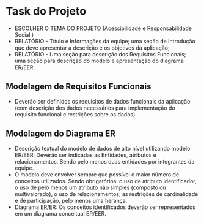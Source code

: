 # Task do Projeto
  - ESCOLHER O TEMA DO PROJETO (Acessibilidade e
Responsabilidade Social.)
  - RELATÓRIO - Título e Informações da
equipe; uma seção de Introdução que deve apresentar a descrição e os
objetivos da aplicação;
  - RELATÓRIO - Uma seção para descrição dos Requisitos Funcionais;
uma seção para descrição do modelo e apresentação do diagrama ER/EER.

## Modelagem de Requisitos Funcionais
  - Deverão ser definidos os requisitos de dados funcionais da aplicação (com
descrição dos dados necessários para implementação do requisito funcional e
restrições sobre os dados)

## Modelagem do Diagrama ER
  - Descrição textual do modelo de dados de alto nível utilizando modelo
ER/EER: Deverão ser indicadas as Entidades, atributos e
relacionamentos. Sendo pelo menos duas entidades por integrantes da
equipe.
  - O modelo deve envolver sempre que possível o maior número de
conceitos utilizados. Sendo obrigatórios: o uso de atributo identificador,
o uso de pelo menos um atributo não simples (composto ou
multivalorado), o uso de relacionamentos, as restrições de
cardinalidade e de participação, pelo menos uma herança.
  - Diagrama ER/ER: Os conceitos identificados deverão ser
representados em um diagrama conceitual ER/EER.

